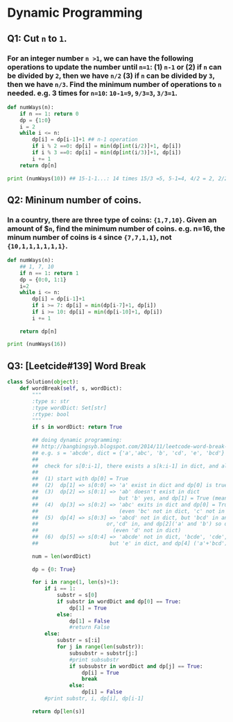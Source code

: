 
# Dynamic Programming

## Q1: Cut `n` to `1`.
### For an integer number `n >1`, we can have the following operations to update the number until `n=1`: (1) `n-1`  or (2) if `n` can be divided by `2`, then we have `n/2` (3) if `n` can be divided by `3`, then we have `n/3`. Find the minimum number of operations to `n` needed. e.g. 3 times for `n=10`: `10-1=9`, `9/3=3`, `3/3=1`.
```Python
def numWays(n):
    if n == 1: return 0
    dp = {1:0}
    i = 2
    while i <= n:
        dp[i] = dp[i-1]+1 ## n-1 operation
        if i % 2 ==0: dp[i] = min(dp[int(i/2)]+1, dp[i])
        if i % 3 ==0: dp[i] = min(dp[int(i/3)]+1, dp[i])
        i += 1
    return dp[n]
    
print (numWays(10)) ## 15-1-1...: 14 times 15/3 =5, 5-1=4, 4/2 = 2, 2/2 or 2-1 =1 
```

## Q2: Mininum number of coins.
### In a country, there are three type of coins: `{1,7,10}`. Given an amount of $`n`, find the minimum number of coins. e.g. n=16, the minum number of coins is `4` since `{7,7,1,1}`, not `{10,1,1,1,1,1,1}`.
```Python
def numWays(n):
    ## 1, 7, 10
    if n == 1: return 1
    dp = {0:0, 1:1}
    i=2
    while i <= n:
        dp[i] = dp[i-1]+1
        if i >= 7: dp[i] = min(dp[i-7]+1, dp[i])
        if i >= 10: dp[i] = min(dp[i-10]+1, dp[i])
        i += 1
    
    return dp[n]
    
print (numWays(16))
```


## Q3: [Leetcide#139] Word Break
```Python
class Solution(object):
    def wordBreak(self, s, wordDict):
        """
        :type s: str
        :type wordDict: Set[str]
        :rtype: bool
        """
        if s in wordDict: return True
        
        ## doing dynamic programming:
        ## http://bangbingsyb.blogspot.com/2014/11/leetcode-word-break-i-ii.html
        ## e.g. s = 'abcde', dict = {'a','abc', 'b', 'cd', 'e', 'bcd'}
        ##
        ##  check for s[0:i-1], there exists a s[k:i-1] in dict, and also dp[k] = True
        ##     
        ##  (1) start with dp[0] = True
        ##  (2)  dp[1] => s[0:0] => 'a' exist in dict and dp[0] is true, so dp[1] = True
        ##  (3)  dp[2] => s[0:1] => 'ab' doesn't exist in dict 
        ##                          but 'b' yes, and dp[1] = True (meaning has 'a'), so dp[2] = True
        ##  (4)  dp[3] => s[0:2] => 'abc' exits in dict and dp[0] = True, so d[3] = True
        ##                          (even 'bc' not in dict, 'c' not in dict)
        ##  (5)  dp[4] => s[0:3] => 'abcd' not in dict, but 'bcd' in and dp[1] ('a') True, so dp[4] = True
        ##                      or,'cd' in, and dp[2]('a' and 'b') so dp[4] = True
        ##                        (even 'd' not in dict)
        ##  (6)  dp[5] => s[0:4] => 'abcde' not in dict, 'bcde', 'cde', 'de' not in dict
        ##                       but 'e' in dict, and dp[4] ('a'+'bcd') is True, so dp[5] = True
        
        num = len(wordDict)
        
        dp = {0: True}
        
        for i in range(1, len(s)+1):
            if i == 1:
                substr = s[0]
                if substr in wordDict and dp[0] == True: 
                    dp[1] = True
                else: 
                    dp[1] = False
                    #return False
            else:
                substr = s[:i]
                for j in range(len(substr)):
                    subsubstr = substr[j:]
                    #print subsubstr
                    if subsubstr in wordDict and dp[j] == True:
                        dp[i] = True
                        break
                    else:
                        dp[i] = False
            #print substr, i, dp[i], dp[i-1]
                
        return dp[len(s)] 
```

